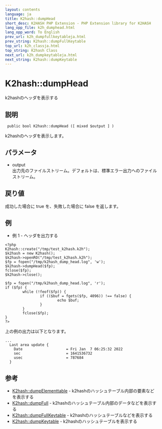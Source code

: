 ```yaml
---
layout: contents
language: ja
title: K2hash::dumpHead
short_desc: K2HASH PHP Extension - PHP Extension library for K2HASH
lang_opp_file: k2h_dumphead.html
lang_opp_word: To English
prev_url: k2h_dumpfullkeytableja.html
prev_string: K2hash::dumpFullKeytable
top_url: k2h_classja.html
top_string: K2hash Class
next_url: k2h_dumpkeytableja.html
next_string: K2hash::dumpKeytable
---
```


# K2hash::dumpHead
k2hashのヘッダを表示する

## 説明
```
 public bool K2hash::dumpHead ([ mixed $output ] )
```
k2hashのヘッダを表示します。 

## パラメータ
- output  
出力先のファイルストリーム。デフォルトは、標準エラー出力へのファイルストリーム。

## 戻り値
成功した場合に true を、失敗した場合に false を返します。 

## 例
- 例 1 - ヘッダを出力する
```
<?php
K2hash::create("/tmp/test_k2hash.k2h");
$k2hash = new K2hash();
$k2hash->openRO("/tmp/test_k2hash.k2h");
$fp = fopen("/tmp/k2hash_dump_head.log", 'w');
$k2hash->dumpHead($fp);
fclose($fp);
$k2hash->close();

$fp = fopen("/tmp/k2hash_dump_head.log", 'r');
if ($fp) {
        while (!feof($fp)) {
                if (($buf = fgets($fp, 4096)) !== false) {
                        echo $buf;
                }
        }
        fclose($fp);
}
?>
```
上の例の出力は以下となります。
```
...
  Last area update {
    Date                    = Fri Jan  7 06:25:32 2022
    sec                     = 1641536732
    usec                    = 787684
  }
```

## 参考
- [K2hash::dumpElementtable](k2h_dumpelementtableja.html) - k2hashのハッシュテーブル内部の要素などを表示する
- [K2hash::dumpFull](k2h_dumpfullja.html) - k2hashのハッシュテーブル内部のデータなどを表示する
- [K2hash::dumpFullKeytable](k2h_dumpfullkeytableja.html) - k2hashのハッシュテーブルなどを表示する
- [K2hash::dumpKeytable](k2h_dumpkeytableja.html) - k2hashのハッシュテーブルを表示する
